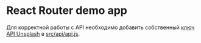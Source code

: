 # React Router demo app

Для корректной работы с API необходимо добавить собственный [ключ API Unsplash](https://api.unsplash.com/) в [src/api/api.js](https://github.com/RusPosevkin/react-router-demo/blob/main/src/api/api.js).
